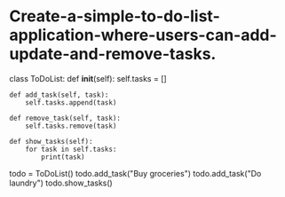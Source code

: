 # Create-a-simple-to-do-list-application-where-users-can-add-update-and-remove-tasks.
class ToDoList:
    def __init__(self):
        self.tasks = []

    def add_task(self, task):
        self.tasks.append(task)

    def remove_task(self, task):
        self.tasks.remove(task)

    def show_tasks(self):
        for task in self.tasks:
            print(task)

todo = ToDoList()
todo.add_task("Buy groceries")
todo.add_task("Do laundry")
todo.show_tasks()
